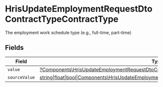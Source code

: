 # HrisUpdateEmploymentRequestDtoContractTypeContractType

The employment work schedule type (e.g., full-time, part-time)


## Fields

| Field                                                                                                                                                                              | Type                                                                                                                                                                               | Required                                                                                                                                                                           | Description                                                                                                                                                                        |
| ---------------------------------------------------------------------------------------------------------------------------------------------------------------------------------- | ---------------------------------------------------------------------------------------------------------------------------------------------------------------------------------- | ---------------------------------------------------------------------------------------------------------------------------------------------------------------------------------- | ---------------------------------------------------------------------------------------------------------------------------------------------------------------------------------- |
| `value`                                                                                                                                                                            | [?Components\HrisUpdateEmploymentRequestDtoContractTypeValue](../../Models/Components/HrisUpdateEmploymentRequestDtoContractTypeValue.md)                                          | :heavy_minus_sign:                                                                                                                                                                 | N/A                                                                                                                                                                                |
| `sourceValue`                                                                                                                                                                      | [string\|float\|bool\|Components\HrisUpdateEmploymentRequestDtoSourceValueContractType4\|array\|null](../../Models/Components/HrisUpdateEmploymentRequestDtoContractTypeSourceValue.md) | :heavy_minus_sign:                                                                                                                                                                 | N/A                                                                                                                                                                                |